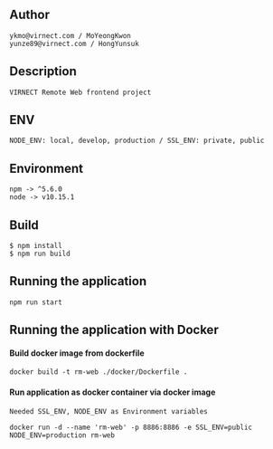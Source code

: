 ## Author

```
ykmo@virnect.com / MoYeongKwon
yunze89@virnect.com / HongYunsuk
```


## Description

```
VIRNECT Remote Web frontend project
```

## ENV

```
NODE_ENV: local, develop, production / SSL_ENV: private, public
```

## Environment

```
npm -> ^5.6.0
node -> v10.15.1
```

## Build

```
$ npm install
$ npm run build
```

## Running the application

```shell script
npm run start
```

## Running the application with Docker

#### Build docker image from dockerfile
```shell script
docker build -t rm-web ./docker/Dockerfile .
```

#### Run application as docker container via docker image
```shell script
Needed SSL_ENV, NODE_ENV as Environment variables

docker run -d --name 'rm-web' -p 8886:8886 -e SSL_ENV=public NODE_ENV=production rm-web
```
